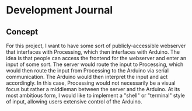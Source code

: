 # Development Journal

## Concept

For this project, I want to have some sort of publicly-accessible webserver that interfaces with Processing, which then interfaces with Arduino. The idea is that people can access the frontend for the webserver and enter an input of some sort. The server would route the input to Processing, which would then route the input from Processing to the Arduino via serial communication. The Arduino would then interpret the input and act accordingly. In this case, Processing would not necessarily be a visual focus but rather a middleman between the server and the Arduino. At its most ambitious form, I would like to implement a "shell" or "terminal" style of input, allowing users extensive control of the Arduino.

![]()
